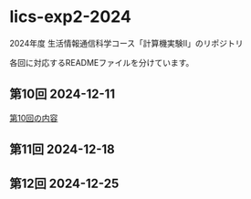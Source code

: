 # lics-exp2-2024
2024年度 生活情報通信科学コース「計算機実験II」のリポジトリ

各回に対応するREADMEファイルを分けています。

## 第10回 2024-12-11
[第10回の内容]()

## 第11回 2024-12-18

## 第12回 2024-12-25

